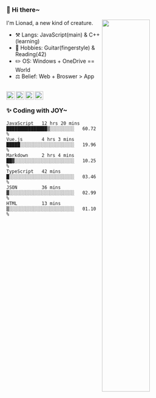 ### 👋 Hi there~

[<img align="right" width="50%" src="https://github-readme-stats.vercel.app/api?username=Lionad-Morotar&show_icons=true">](https://metrics.lecoq.io/Lionad-Morotar?template=classic)

I'm Lionad, a new kind of creature.

- ⚒️ Langs: JavaScript(main) & C++(learning)
- 🎨 Hobbies: Guitar(fingerstyle) & Reading(42)
- ✏️ OS: Windows + OneDrive == World
- ⚖️ Belief: Web + Broswer > App

<br />

<a href="https://www.lionad.art">
  <img align="left" alt="lionad-art" width="22px" src="https://cdn.jsdelivr.net/npm/simple-icons@3.1.0/icons/wordpress.svg" />
</a>
<a href="#1806234223">
  <img align="left" alt="1806234223" width="22px" src="https://cdn.jsdelivr.net/npm/simple-icons@3.1.0/icons/tencentqq.svg" />
</a>
<a href="https://www.zhihu.com/people/Lionad">
  <img align="left" alt="132yse" width="22px" src="https://cdn.jsdelivr.net/npm/simple-icons@3.1.0/icons/zhihu.svg" />
</a>
<a href="https://github.com/Lionad-Morotar">
  <img align="left" alt="yisar" width="22px" src="https://cdn.jsdelivr.net/npm/simple-icons@3.1.0/icons/github.svg" />
</a>

<br />

### ✨ Coding with JOY~

<!--START_SECTION:waka-->

```text
JavaScript   12 hrs 20 mins  ███████████████▒░░░░░░░░░   60.72 %
Vue.js       4 hrs 3 mins    █████░░░░░░░░░░░░░░░░░░░░   19.96 %
Markdown     2 hrs 4 mins    ██▓░░░░░░░░░░░░░░░░░░░░░░   10.25 %
TypeScript   42 mins         █░░░░░░░░░░░░░░░░░░░░░░░░   03.46 %
JSON         36 mins         ▓░░░░░░░░░░░░░░░░░░░░░░░░   02.99 %
HTML         13 mins         ▒░░░░░░░░░░░░░░░░░░░░░░░░   01.10 %
```

<!--END_SECTION:waka-->
